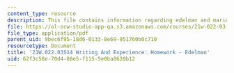 ```yaml
---
content_type: resource
description: This file contains information regarding edelman and marin.
file: https://ol-ocw-studio-app-qa.s3.amazonaws.com/courses/21w-022-03-writing-and-experience-reading-and-writing-autobiography-spring-2014/62f3c58e70d408e5f1155e0ba8620b12_MIT21W_022_03S14_Edelman.pdf
file_type: application/pdf
parent_uid: 9bec6f95-18d6-0133-8e69-951760b0c710
resourcetype: Document
title: '21W.022.03S14 Writing And Experience: Homework - Edelman'
uid: 62f3c58e-70d4-08e5-f115-5e0ba8620b12
---
```

